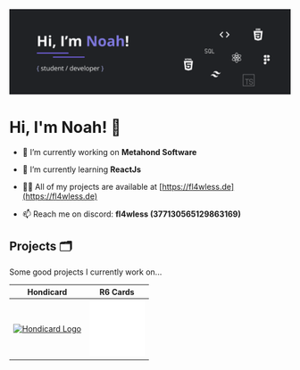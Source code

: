 <a href="https://fl4wless.de">
  <img src="./banner.png" />
</a>

# Hi, I'm Noah! 👋

- 🔭 I’m currently working on **Metahond Software**

- 🌱 I’m currently learning **ReactJs**

- 👨‍💻 All of my projects are available at [https://fl4wless.de](https://fl4wless.de)

- 📫 Reach me on discord: **fl4wless (377130565129863169)**

## Projects 🗂

Some good projects I currently work on...

Hondicard|R6 Cards|
:---:|:---:
<a href="https://hondicard.com" about="_blank"><img src="https://github.com/Metahond/hondicard-frontend/blob/development/public/img/logos/hondicard-logo.png" alt="Hondicard Logo" width="200px" /></a> | <a href="https://r6-cards.vercel.app" about="_blank"><img src="https://github.com/zFl4wless/r6-cards/blob/master/static/r6-icon-100x.png" alt="Rainbow Six Siege Logo" width="100px" height="100px" /></a>

